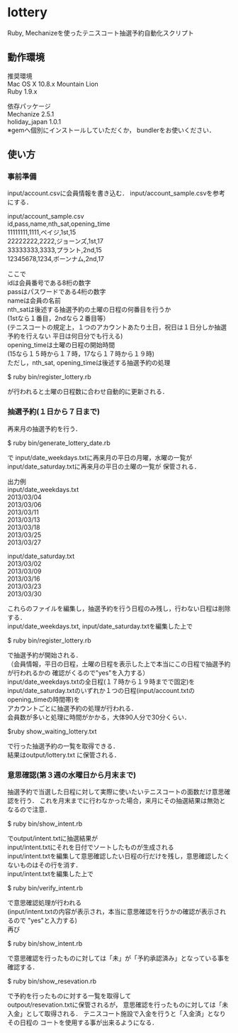 lottery
=======

Ruby, Mechanizeを使ったテニスコート抽選予約自動化スクリプト

動作環境
--------
推奨環境  
Mac OS X 10.8.x Mountain Lion  
Ruby 1.9.x

依存パッケージ  
Mechanize 2.5.1  
holiday_japan 1.0.1  
※gemへ個別にインストールしていただくか，
bundlerをお使いください．




使い方
--------

### 事前準備 ###
input/account.csvに会員情報を書き込む．
input/account_sample.csvを参考にする．

input/account_sample.csv  
id,pass,name,nth_sat,opening_time  
11111111,1111,ペイジ,1st,15  
22222222,2222,ジョーンズ,1st,17  
33333333,3333,プラント,2nd,15  
12345678,1234,ボーンナム,2nd,17  

ここで  
idは会員番号である8桁の数字  
passはパスワードである4桁の数字  
nameは会員の名前  
nth_satは後述する抽選予約の土曜の日程の何番目を行うか  
(1stなら１番目，2ndなら２番目等）  
(テニスコートの規定上，１つのアカウントあたり土日，祝日は１日分しか抽選予約を行えない
平日は何日分でも行える)  
opening_timeは土曜の日程の開始時間  
(15なら１５時から１７時，17なら１７時から１９時)  
ただし，nth_sat, opening_timeは後述する抽選予約の処理  

$ ruby bin/register_lottery.rb

が行われると土曜の日程数に合わせ自動的に更新される．





### 抽選予約(１日から７日まで) ###
再来月の抽選予約を行う．

$ ruby bin/generate_lottery_date.rb

で
input/date_weekdays.txtに再来月の平日の月曜，水曜の一覧が
input/date_saturday.txtに再来月の平日の土曜の一覧が
保管される．  

出力例  
input/date_weekdays.txt  
2013/03/04  
2013/03/06  
2013/03/11  
2013/03/13  
2013/03/18  
2013/03/25  
2013/03/27  

input/date_saturday.txt  
2013/03/02  
2013/03/09  
2013/03/16  
2013/03/23  
2013/03/30  

これらのファイルを編集し，抽選予約を行う日程のみ残し，行わない日程は削除する．  
input/date_weekdays.txt, input/date_saturday.txtを編集した上で

$ ruby bin/register_lottery.rb

で抽選予約が開始される．  
（会員情報，平日の日程，土曜の日程を表示した上で本当にこの日程で抽選予約が行われるかの
確認がくるので"yes"を入力する）  
input/date_weekdays.txtの全日程(１７時から１９時までで固定)を  
input/date_saturday.txtのいずれか１つの日程(input/account.txtのopening_timeの時間帯)を  
アカウントごとに抽選予約の処理が行われる．  
会員数が多いと処理に時間がかかる，大体90人分で30分くらい．  

$ruby show_waiting_lottery.txt

で行った抽選予約の一覧を取得できる．  
結果はoutput/lottery.txt
に保管される．




### 意思確認(第３週の水曜日から月末まで) ###
抽選予約で当選した日程に対して実際に使いたいテニスコートの面数だけ意思確認を行う．
これを月末までに行わなかった場合，来月にその抽選結果は無効となるので注意．


$ ruby bin/show_intent.rb

でoutput/intent.txtに抽選結果が  
input/intent.txtにそれを日付でソートしたものが生成される  
input/intent.txtを編集して意思確認したい日程の行だけを残し，意思確認したくないものはその行を消す．  
input/intent.txtを編集した上で

$ ruby bin/verify_intent.rb

で意思確認処理が行われる  
(input/intent.txtの内容が表示され，本当に意思確認を行うかの確認が表示されるので
"yes"と入力する)  
再び

$ ruby bin/show_intent.rb

で意思確認を行ったものに対しては「未」が「予約承認済み」となっている事を確認する．

$ ruby bin/show_resevation.rb

で予約を行ったものに対する一覧を取得して  
outpout/resevation.txtに保管されるが，
意思確認を行ったものに対しては「未入金」として取得される．
テニスコート施設で入金を行うと「入金済」となりその日程の
コートを使用する事が出来るようになる．

